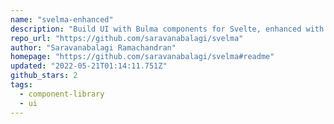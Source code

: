 ```yaml
---
name: "svelma-enhanced"
description: "Build UI with Bulma components for Svelte, enhanced with fixes."
repo_url: "https://github.com/saravanabalagi/svelma"
author: "Saravanabalagi Ramachandran"
homepage: "https://github.com/saravanabalagi/svelma#readme"
updated: "2022-05-21T01:14:11.751Z"
github_stars: 2
tags: 
  - component-library
  - ui
---
```

